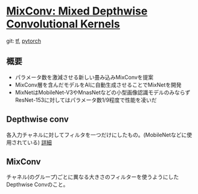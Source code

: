 # [MixConv: Mixed Depthwise Convolutional Kernels](https://arxiv.org/abs/1907.09595)

git: [tf](https://github.com/tensorflow/tpu/tree/master/models/official/mnasnet/mixnet), [pytorch](https://github.com/rwightman/gen-efficientnet-pytorch)

## 概要

+ パラメータ数を激減させる新しい畳み込みMixConvを提案
+ MixConv層を含んだモデルをAIに自動生成させることでMixNetを開発 
+ MixNetはMobileNet-V3やMnasNetなどの小型画像認識モデルのみならずResNet-153に対してはパラメータ数1/9程度で性能を凌いだ

## Depthwise conv

各入力チャネルに対してフィルタを一つだけにしたもの。(MobileNetなどに使用されている)
[詳細](https://qiita.com/omiita/items/77dadd5a7b16a104df83)

## MixConv

チャネル(のグループ)ごとに異なる大きさのフィルターを使うようにしたDepthwise Convのこと。 